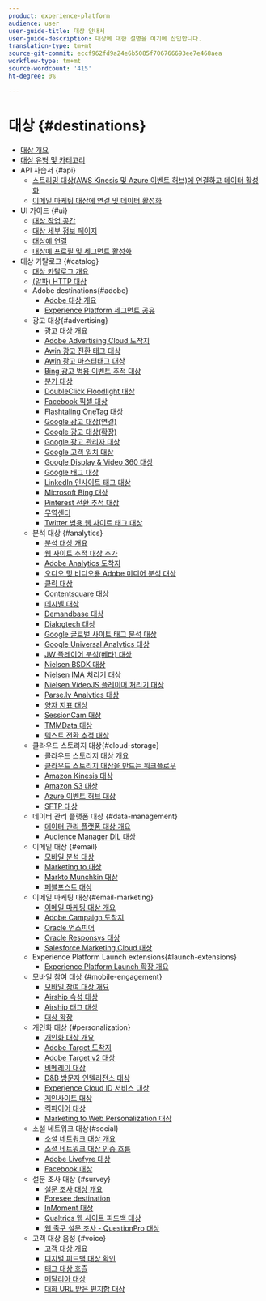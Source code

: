 ```yaml
---
product: experience-platform
audience: user
user-guide-title: 대상 안내서
user-guide-description: 대상에 대한 설명을 여기에 삽입합니다.
translation-type: tm+mt
source-git-commit: eccf962fd9a24e6b5085f706766693ee7e468aea
workflow-type: tm+mt
source-wordcount: '415'
ht-degree: 0%

---
```



# 대상 {#destinations}

* [대상 개요](./home.md)
* [대상 유형 및 카테고리](./destination-types.md)
* API 자습서 {#api}
   * [스트리밍 대상(AWS Kinesis 및 Azure 이벤트 허브)에 연결하고 데이터 활성화](./api/streaming-destinations.md)
   * [이메일 마케팅 대상에 연결 및 데이터 활성화](./api/email-marketing.md)
* UI 가이드 {#ui}
   * [대상 작업 공간](./ui/destinations-workspace.md)
   * [대상 세부 정보 페이지](./ui/destination-details-page.md)
   * [대상에 연결](./ui/connect-destination.md)
   * [대상에 프로필 및 세그먼트 활성화](./ui/activate-destinations.md)
* 대상 카탈로그 {#catalog}
   * [대상 카탈로그 개요](./catalog/overview.md)
   * [ (알파) HTTP 대상](./catalog/http-destination.md)
   * Adobe destinations{#adobe}
      * [Adobe 대상 개요](./catalog/adobe/overview.md)
      * [Experience Platform 세그먼트 공유](https://docs.adobe.com/help/en/audience-manager/user-guide/implementation-integration-guides/integration-experience-platform/aam-aep-audience-sharing.html)
   * 광고 대상{#advertising}
      * [광고 대상 개요](./catalog/advertising/overview.md)
      * [Adobe Advertising Cloud 도착지](./catalog/advertising/adobe-advertising-cloud.md)
      * [Awin 광고 전환 태그 대상](./catalog/advertising/awin-conversiontag.md)
      * [Awin 광고 마스터태그 대상](./catalog/advertising/awin-mastertag.md)
      * [Bing 광고 범용 이벤트 추적 대상](./catalog/advertising/bing-ads.md)
      * [분기 대상](./catalog/advertising/branch.md)
      * [DoubleClick Floodlight 대상](./catalog/advertising/doubleclick-floodlight.md)
      * [Facebook 픽셀 대상](./catalog/advertising/facebook-pixel.md)
      * [Flashtaling OneTag 대상](./catalog/advertising/flashtalking.md)
      * [Google 광고 대상(연결)](./catalog/advertising/google-ads-destination.md)
      * [Google 광고 대상(확장)](./catalog/advertising/google-ads-extension.md)
      * [Google 광고 관리자 대상](./catalog/advertising/google-ad-manager.md)
      * [Google 고객 일치 대상](./catalog/advertising/google-customer-match.md)
      * [Google Display &amp; Video 360 대상](./catalog/advertising/google-dv360.md)
      * [Google 태그 대상](./catalog/advertising/gtag-advertising.md)
      * [LinkedIn 인사이트 태그 대상](./catalog/advertising/linkedin.md)
      * [Microsoft Bing 대상](./catalog/advertising/bing.md)
      * [Pinterest 전환 추적 대상](./catalog/advertising/pinterest.md)
      * [무역센터](./catalog/advertising/tradedesk.md)
      * [Twitter 범용 웹 사이트 태그 대상](./catalog/advertising/twitter-uwt.md)
   * 분석 대상 {#analytics}
      * [분석 대상 개요](./catalog/analytics/overview.md)
      * [웹 사이트 추적 대상 추가](./catalog/analytics/adform.md)
      * [Adobe Analytics 도착지](./catalog/analytics/adobe-analytics.md)
      * [오디오 및 비디오용 Adobe 미디어 분석 대상](./catalog/analytics/adobe-video-analytics.md)
      * [클릭 대상](./catalog/analytics/clicktale.md)
      * [Contentsquare 대상](./catalog/analytics/contentsquare.md)
      * [데시벨 대상](./catalog/analytics/decibel.md)
      * [Demandbase 대상](./catalog/analytics/demandbase.md)
      * [Dialogtech 대상](./catalog/analytics/dialogtech.md)
      * [Google 글로벌 사이트 태그 분석 대상](./catalog/analytics/gtag-analytics.md)
      * [Google Universal Analytics 대상](./catalog/analytics/google-universal-analytics.md)
      * [JW 플레이어 분석(베타) 대상](./catalog/analytics/jw-player-analytics.md)
      * [Nielsen BSDK 대상](./catalog/analytics/nielsen-bsdk.md)
      * [Nielsen IMA 처리기 대상](./catalog/analytics/nielsen-ima.md)
      * [Nielsen VideoJS 플레이어 처리기 대상](./catalog/analytics/nielsen-videojs.md)
      * [Parse.ly Analytics 대상](./catalog/analytics/parsely.md)
      * [양자 지표 대상](./catalog/analytics/quantum-metric.md)
      * [SessionCam 대상](./catalog/analytics/sessioncam.md)
      * [TMMData 대상](./catalog/analytics/tmmdata.md)
      * [텍스트 전환 추적 대상](./catalog/analytics/yext.md)
   * 클라우드 스토리지 대상{#cloud-storage}
      * [클라우드 스토리지 대상 개요](./catalog/cloud-storage/overview.md)
      * [클라우드 스토리지 대상을 만드는 워크플로우](./catalog/cloud-storage/workflow.md)
      * [Amazon Kinesis 대상](./catalog/cloud-storage/amazon-kinesis.md)
      * [Amazon S3 대상](./catalog/cloud-storage/amazon-s3.md)
      * [Azure 이벤트 허브 대상](./catalog/cloud-storage/azure-event-hubs.md)
      * [SFTP 대상](./catalog/cloud-storage/sftp.md)
   * 데이터 관리 플랫폼 대상 {#data-management}
      * [데이터 관리 플랫폼 대상 개요](./catalog/data-management/overview.md)
      * [Audience Manager DIL 대상](./catalog/data-management/aam-dil-extension.md)
   * 이메일 대상 {#email}
      * [모바일 분석 대상](./catalog/email/bizible.md)
      * [Marketing to 대상](./catalog/email/marketo.md)
      * [Markto Munchkin 대상](./catalog/email/marketo-munchkin.md)
      * [페블포스트 대상](./catalog/email/pebblepost.md)
   * 이메일 마케팅 대상{#email-marketing}
      * [이메일 마케팅 대상 개요](./catalog/email-marketing/overview.md)
      * [Adobe Campaign 도착지](./catalog/email-marketing/adobe-campaign.md)
      * [Oracle 언스피어](./catalog/email-marketing/oracle-eloqua.md)
      * [Oracle Responsys 대상](./catalog/email-marketing/oracle-responsys.md)
      * [Salesforce Marketing Cloud 대상](./catalog/email-marketing/salesforce-marketing-cloud.md)
   * Experience Platform Launch extensions{#launch-extensions}
      * [Experience Platform Launch 확장 개요](./catalog/launch-extensions/overview.md)
   * 모바일 참여 대상 {#mobile-engagement}
      * [모바일 참여 대상 개요](./catalog/mobile-engagement/overview.md)
      * [Airship 속성 대상](./catalog/mobile-engagement/airship-attributes.md)
      * [Airship 태그 대상](./catalog/mobile-engagement/airship-tags.md)
      * [대상 확장](./catalog/mobile-engagement/braze.md)
   * 개인화 대상 {#personalization}
      * [개인화 대상 개요](./catalog/personalization/overview.md)
      * [Adobe Target 도착지](./catalog/personalization/adobe-target.md)
      * [Adobe Target v2 대상](./catalog/personalization/adobe-target-v2.md)
      * [비메레이 대상](./catalog/personalization/beemray.md)
      * [D&amp;B 방문자 인텔리전스 대상](./catalog/personalization/dnb.md)
      * [Experience Cloud ID 서비스 대상](./catalog/personalization/adobe-ecid.md)
      * [게인사이트 대상](./catalog/personalization/gainsight.md)
      * [킥파이어 대상](./catalog/personalization/kickfire.md)
      * [Marketing to Web Personalization 대상](./catalog/personalization/marketo-web-personalization.md)
   * 소셜 네트워크 대상{#social}
      * [소셜 네트워크 대상 개요](./catalog/social/overview.md)
      * [소셜 네트워크 대상 인증 흐름](./catalog/social/workflow.md)
      * [Adobe Livefyre 대상](./catalog/social/adobe-livefyre.md)
      * [Facebook 대상](./catalog/social/facebook.md)
   * 설문 조사 대상 {#survey}
      * [설문 조사 대상 개요](./catalog/survey/overview.md)
      * [Foresee destination](./catalog/survey/foresee.md)
      * [InMoment 대상](./catalog/survey/inmoment.md)
      * [Qualtrics 웹 사이트 피드백 대상](./catalog/survey/qualtrics.md)
      * [웹 출구 설문 조사 - QuestionPro 대상](./catalog/survey/web-intercept-surveys.md)
   * 고객 대상 음성 {#voice}
      * [고객 대상 개요](./catalog/voice/overview.md)
      * [디지털 피드백 대상 확인](./catalog/voice/confirmit-digital-feedback.md)
      * [태그 대상 호출](./catalog/voice/invoca.md)
      * [메달리아 대상](./catalog/voice/medallia.md)
      * [대화 URL 받은 편지함 대상](./catalog/voice/talkurl.md)